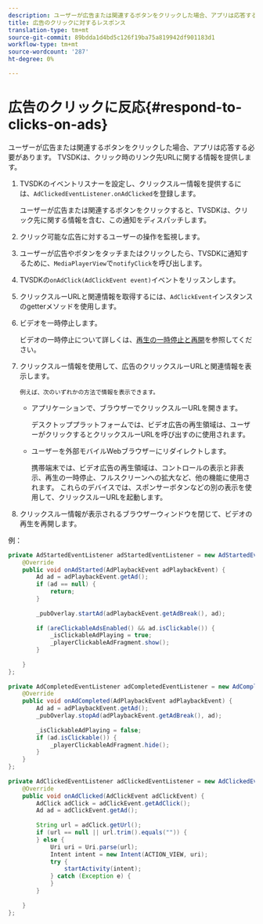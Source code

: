 ```yaml
---
description: ユーザーが広告または関連するボタンをクリックした場合、アプリは応答する必要があります。 TVSDKは、クリック時のリンク先URLに関する情報を提供します。
title: 広告のクリックに対するレスポンス
translation-type: tm+mt
source-git-commit: 89bdda1d4bd5c126f19ba75a819942df901183d1
workflow-type: tm+mt
source-wordcount: '287'
ht-degree: 0%

---
```



# 広告のクリックに反応{#respond-to-clicks-on-ads}

ユーザーが広告または関連するボタンをクリックした場合、アプリは応答する必要があります。 TVSDKは、クリック時のリンク先URLに関する情報を提供します。

1. TVSDKのイベントリスナーを設定し、クリックスルー情報を提供するには、`AdClickedEventListener.onAdClicked`を登録します。

   ユーザーが広告または関連するボタンをクリックすると、TVSDKは、クリック先に関する情報を含む、この通知をディスパッチします。
1. クリック可能な広告に対するユーザーの操作を監視します。
1. ユーザーが広告やボタンをタッチまたはクリックしたら、TVSDKに通知するために、`MediaPlayerView`で`notifyClick`を呼び出します。
1. TVSDKの`onAdClick(AdClickEvent event)`イベントをリッスンします。
1. クリックスルーURLと関連情報を取得するには、`AdClickEvent`インスタンスのgetterメソッドを使用します。
1. ビデオを一時停止します。

   ビデオの一時停止について詳しくは、[再生の一時停止と再開](../../ad-insertion/clickable-ads/android-1.4-pausing-resuming-playback.md)を参照してください。
1. クリックスルー情報を使用して、広告のクリックスルーURLと関連情報を表示します。

       例えば、次のいずれかの方法で情報を表示できます。
   
   * アプリケーションで、ブラウザーでクリックスルーURLを開きます。

      デスクトッププラットフォームでは、ビデオ広告の再生領域は、ユーザーがクリックするとクリックスルーURLを呼び出すのに使用されます。
   * ユーザーを外部モバイルWebブラウザーにリダイレクトします。

      携帯端末では、ビデオ広告の再生領域は、コントロールの表示と非表示、再生の一時停止、フルスクリーンへの拡大など、他の機能に使用されます。 これらのデバイスでは、スポンサーボタンなどの別の表示を使用して、クリックスルーURLを起動します。

1. クリックスルー情報が表示されるブラウザーウィンドウを閉じて、ビデオの再生を再開します。

<!--<a id="example_2D93228E510D438C8AB5559897817A47"></a>-->

例：

```java
private AdStartedEventListener adStartedEventListener = new AdStartedEventListener() { 
    @Override 
    public void onAdStarted(AdPlaybackEvent adPlaybackEvent) { 
        Ad ad = adPlaybackEvent.getAd(); 
        if (ad == null) { 
            return; 
        } 
 
        _pubOverlay.startAd(adPlaybackEvent.getAdBreak(), ad); 
 
        if (areClickableAdsEnabled() && ad.isClickable()) { 
            _isClickableAdPlaying = true; 
            _playerClickableAdFragment.show(); 
        } 
 
    } 
}; 
 
private AdCompletedEventListener adCompletedEventListener = new AdCompletedEventListener() { 
    @Override 
    public void onAdCompleted(AdPlaybackEvent adPlaybackEvent) { 
        Ad ad = adPlaybackEvent.getAd(); 
        _pubOverlay.stopAd(adPlaybackEvent.getAdBreak(), ad); 
 
        _isClickableAdPlaying = false; 
        if (ad.isClickable()) { 
            _playerClickableAdFragment.hide(); 
        } 
    } 
}; 
 
private AdClickedEventListener adClickedEventListener = new AdClickedEventListener() { 
    @Override 
    public void onAdClicked(AdClickEvent adClickEvent) { 
        AdClick adClick = adClickEvent.getAdClick(); 
        Ad ad = adClickEvent.getAd(); 
 
        String url = adClick.getUrl(); 
        if (url == null || url.trim().equals("")) { 
        } else { 
            Uri uri = Uri.parse(url); 
            Intent intent = new Intent(ACTION_VIEW, uri); 
            try { 
                startActivity(intent); 
            } catch (Exception e) { 
            } 
        } 
 
    } 
}; 
```

